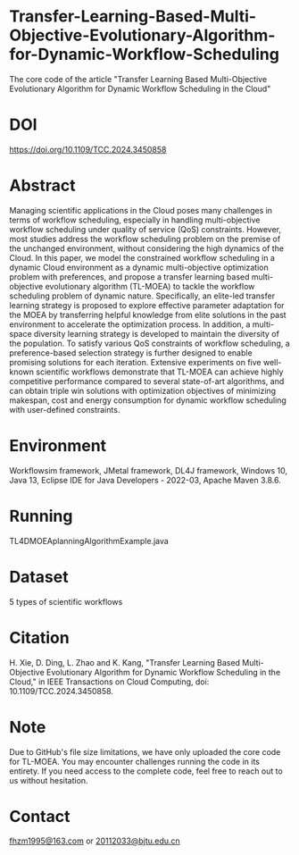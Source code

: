 # Transfer-Learning-Based-Multi-Objective-Evolutionary-Algorithm-for-Dynamic-Workflow-Scheduling
The core code of the article "Transfer Learning Based Multi-Objective Evolutionary Algorithm for Dynamic Workflow Scheduling in the Cloud"
# DOI
https://doi.org/10.1109/TCC.2024.3450858
# Abstract
Managing scientific applications in the Cloud poses many challenges in terms of workflow scheduling, especially in handling multi-objective workflow scheduling under quality of service (QoS) constraints. However, most studies address the workflow scheduling problem on the premise of the unchanged environment, without considering the high dynamics of the Cloud. In this paper, we model the constrained workflow scheduling in a dynamic Cloud environment as a dynamic multi-objective optimization problem with preferences, and propose a transfer learning based multi-objective evolutionary algorithm (TL-MOEA) to tackle the workflow scheduling problem of dynamic nature. Specifically, an elite-led transfer learning strategy is proposed to explore effective parameter adaptation for the MOEA by transferring helpful knowledge from elite solutions in the past environment to accelerate the optimization process. In addition, a multi-space diversity learning strategy is developed to maintain the diversity of the population. To satisfy various QoS constraints of workflow scheduling, a preference-based selection strategy is further designed to enable promising solutions for each iteration. Extensive experiments on five well-known scientific workflows demonstrate that TL-MOEA can achieve highly competitive performance compared to several state-of-art algorithms, and can obtain triple win solutions with optimization objectives of minimizing makespan, cost and energy consumption for dynamic workflow scheduling with user-defined constraints.
# Environment
Workflowsim framework, JMetal framework, DL4J framework, Windows 10, Java 13, Eclipse IDE for Java Developers - 2022-03, Apache Maven 3.8.6.
# Running
TL4DMOEAplanningAlgorithmExample.java
# Dataset
5 types of scientific workflows
# Citation
H. Xie, D. Ding, L. Zhao and K. Kang, "Transfer Learning Based Multi-Objective Evolutionary Algorithm for Dynamic Workflow Scheduling in the Cloud," in IEEE Transactions on Cloud Computing, doi: 10.1109/TCC.2024.3450858.
# Note
Due to GitHub's file size limitations, we have only uploaded the core code for TL-MOEA. You may encounter challenges running the code in its entirety. If you need access to the complete code, feel free to reach out to us without hesitation.
# Contact
fhzm1995@163.com or 20112033@bjtu.edu.cn
